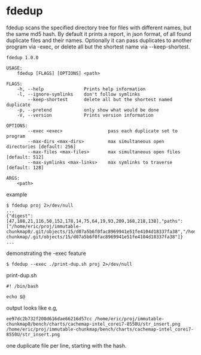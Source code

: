 # fdedup

fdedup scans the specified directory tree for files with different
names, but the same md5 hash. By default it prints a report, in json
format, of all found duplicate files and their names. Optionally it
can pass duplicates to another program via -exec, or delete all but
the shortest name via --keep-shortest.

```
fdedup 1.0.0

USAGE:
    fdedup [FLAGS] [OPTIONS] <path>

FLAGS:
    -h, --help               Prints help information
    -l, --ignore-symlinks    don't follow symlinks
        --keep-shortest      delete all but the shortest named duplicate
    -p, --pretend            only show what would be done
    -V, --version            Prints version information

OPTIONS:
        --exec <exec>                 pass each duplicate set to program
        --max-dirs <max-dirs>         max simultaneous open directories [default: 256]
        --max-files <max-files>       max simultaneous open files [default: 512]
        --max-symlinks <max-links>    max symlinks to traverse [default: 128]

ARGS:
    <path>
```

example

```
$ fdedup proj 2>/dev/null
...
{"digest":[47,188,21,116,50,152,178,14,75,64,19,93,209,168,218,138],"paths":["/home/eric/proj/immutable-chunkmap0/.git/objects/15/d07a5b6f0fac8969941e51fe4104d18337fa38","/home/eric/proj/immutable-chunkmap/.git/objects/15/d07a5b6f0fac8969941e51fe4104d18337fa38"]}
...
```

demonstrating the -exec feature

```
$ fdedup --exec ./print-dup.sh proj 2>/dev/null
```

print-dup.sh
```
#! /bin/bash

echo $@
```

output looks like e.g,

```
ee97dc2b732f200d616dae66216d57cc /home/eric/proj/immutable-chunkmap0/bench/charts/cachemap-intel_corei7-8550U/str_insert.png /home/eric/proj/immutable-chunkmap/bench/charts/cachemap-intel_corei7-8550U/str_insert.png
```

one duplicate file per line, starting with the hash.
